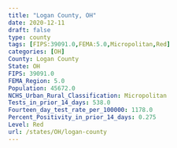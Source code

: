 ```yaml
---
title: "Logan County, OH"
date: 2020-12-11
draft: false
type: county
tags: [FIPS:39091.0,FEMA:5.0,Micropolitan,Red]
categories: [OH]
County: Logan County
State: OH
FIPS: 39091.0
FEMA_Region: 5.0
Population: 45672.0
NCHS_Urban_Rural_Classification: Micropolitan
Tests_in_prior_14_days: 538.0
Fourteen_day_test_rate_per_100000: 1178.0
Percent_Positivity_in_prior_14_days: 0.275
Level: Red
url: /states/OH/logan-county
---
```



